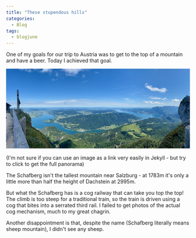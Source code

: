 ```yaml
---
title: "These stupendous hills"
categories:
  - Blog
tags:
  - blogjune
---
```


One of my goals for our trip to Austria was to get to the top of a mountain and have a beer. Today I achieved that
goal.

[![Panorama from the Schafsberg](/assets/images/2024-06-17-panorama-thumb.png)](/assets/images/2024-06-17-panorama.png)

(I'm not sure if you can use an image as a link very easily in Jekyll - but try to click to get the full panorama)

The Schafberg isn't the tallest mountain near Salzburg - at 1783m it's only a little more than half the height
of Dachstein at 2995m.

But what the Schafberg has is a cog railway that can take you top the top! The climb is too steep for a traditional
train, so the train is driven using a cog that bites into a serrated third rail. I failed to get photos of the actual
cog mechanism, much to my great chagrin.

Another disappointment is that, despite the name (Schafberg literally means sheep mountain), I didn't see any sheep.